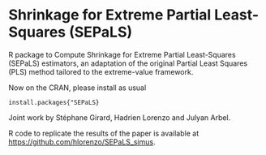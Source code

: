 # Shrinkage for Extreme Partial Least-Squares (SEPaLS)

R package to Compute Shrinkage for Extreme Partial Least-Squares (SEPaLS) estimators, an adaptation of the original Partial Least Squares (PLS) method tailored to the extreme-value framework. 

Now on the CRAN, please install as usual
```{r}
install.packages{"SEPaLS}
```

Joint work by Stéphane Girard, Hadrien Lorenzo and Julyan Arbel.

R code to replicate the results of the paper is available at https://github.com/hlorenzo/SEPaLS_simus.
